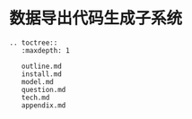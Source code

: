 # 数据导出代码生成子系统

```eval_rst
.. toctree::
   :maxdepth: 1

   outline.md
   install.md
   model.md
   question.md
   tech.md
   appendix.md
```